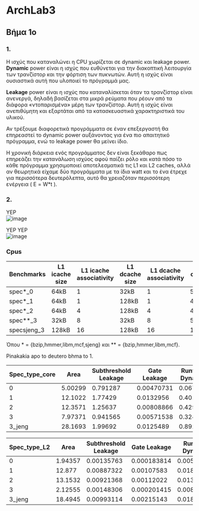 # ArchLab3

## Βήμα 1ο

### 1.
Η ισχύς που καταναλώνει η CPU χωρίζεται σε dynamic και leakage power.  
**Dynamic** power είναι η ισχύς που ευθύνεται για την διακοπτική λειτουργία των τρανζίστορ και την φόρτιση των πυκνωτών. Αυτή η ισχύς είναι ουσιαστικά αυτή που υλοποιεί το πρόγραμμά μας.  

**Leakage** power είναι η ισχύς που καταναλίσκεται όταν τα τρανζίστορ είναι ανενεργά, δηλαδή βασίζεται στα μικρά ρεύματα που ρέουν από τα διάφορα «ντοπαρισμένα» μέρη των τρανζίστορ. Αυτή η ισχύς είναι ανεπιθύμητη και εξαρτάται από τα κατασκευαστικά χαρακτηριστικά του υλικού.

Αν τρέξουμε διαφορετικά προγράμματα σε έναν επεξεργαστή θα επηρεαστεί το dynamic power αυξάνοντας για ένα πιο απαιτητικό πρόγραμμα, ενώ το leakage power θα μείνει ίδιο.  

Η χρονική διάρκεια ενός προγράμματος δεν είναι ξεκάθαρο πως επηρεάζει την κατανάλωση ισχύος αφού παίζει ρόλο και κατά πόσο το κάθε πρόγραμμα χρησιμοποιεί αποτελεσματικά τις L1 και L2 caches, αλλά αν θεωρητικά είχαμε δύο προγράμματα με τα ίδια watt και το ένα έτρεχε για περισσότερα δευτερόλεπτα, αυτό θα χρειαζόταν περισσότερη ενέργεια ( Ε = W\*t ).


### 2.


YEP  
![image](https://user-images.githubusercontent.com/118390492/207936630-ec59699a-c56b-4289-88be-42a19c61abc2.png)

YEP YEP  
![image](https://user-images.githubusercontent.com/118390492/207937739-9ba583ef-9ea6-4c70-836f-629a5f889e80.png)

### Cpus
|Benchmarks|L1 icache size|L1 icache associativity| L1 dcache size|L1 dcache associativity|L2 cache size|L2 cache associativity| cache line size|
|--|--|--|--|--|--|--|--|
|spec*_0|64kB|1|32kB|1|512kB|2|32|
|spec*_1|64kB|1|128kB|1|4MB|2|64|
|spec*_2|64kB|4|128kB|4|4MB|16|64|
|spec**_3|32kB|8|32kB|8|512kB|8|64|
|specsjeng_3|128kB|16|128kB|16|1MB|16|128|

Όπου * = {bzip,hmmer,libm,mcf,sjeng} και ** = {bzip,hmmer,libm,mcf}.


Pinakakia apo to deutero bhma to 1.

|Spec_type_core|Area| Subthreshold Leakage | Gate Leakage | Runtime Dynamic|
|---|----| --- | --- | --- |
|0 |5.00299 |0.791287|0.00470731|0.067803|
|1 | 12.1022|1.77429|0.0132956|0.401508|
|2 |12.3571|1.25637 |0.00808866|0.429258|
|3|7.97371|0.941565|0.00571538|0.324594|
|3_jeng|28.1693|1.99692|0.0125489|0.892275|




|Spec_type_L2|Area| Subthreshold Leakage | Gate Leakage | Runtime Dynamic|
|---|----| --- | --- | --- |
|0|1.94357|0.00135763|0.000183814|0.00508227|
|1|12.877|0.00887322|0.00107583|0.0186748|
|2|13.1532|0.00921368|0.00112022|0.0139975|
|3|2.12555|0.00148306|0.000201415|0.00886602|
|3_jeng|18.4945|0.00993114|0.00215143|0.018908|
